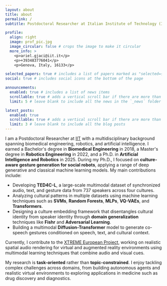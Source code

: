 ```yaml
---
layout: about
title: about
permalink: /
subtitle: Postdoctoral Researcher at Italian Institute of Technology (IIT)

profile:
  align: right
  image: prof_pic.jpg
  image_circular: false # crops the image to make it circular
  more_info: >
    <p>ariel.gjaci@iit.it</p>
    <p>+393483776041</p>
    <p>Genova, Italy, 16133</p>

selected_papers: true # includes a list of papers marked as "selected={true}"
social: true # includes social icons at the bottom of the page

announcements:
  enabled: true # includes a list of news items
  scrollable: true # adds a vertical scroll bar if there are more than 3 news items
  limit: 5 # leave blank to include all the news in the `_news` folder

latest_posts:
  enabled: true
  scrollable: true # adds a vertical scroll bar if there are more than 3 new posts items
  limit: 3 # leave blank to include all the blog posts
---
```


I am a Postdoctoral Researcher at [IIT](https://www.iit.it/en-US/home) with a multidisciplinary background spanning biomedical engineering, robotics, and artificial intelligence.
I earned a Bachelor's degree in **Biomedical Engineering** in 2018, a Master's degree in **Robotics Engineering** in 2022, and a Ph.D. in **Artificial Intelligence and Robotics** in 2025.
During my Ph.D., I focused on **culture-aware gesture generation for social robots**, applying a range of deep generative and classical machine learning models.
My main contributions include:

- Developing **TED4C-L**, a large-scale multimodal dataset of synchronized audio, text, and gesture data from 737 speakers across four cultures.
- Analyzing cultural patterns in multiple datasets using machine learning techniques such as **SVMs**, **Random Forests**, **MLPs**, **VQ-VAEs**, and **Transformers**.
- Designing a culture embedding framework that disentangles cultural identity from speaker identity through **domain generalization** techniques like **Fishr** and **Adversarial Learning**.
- Building a multimodal **Diffusion-Transformer** model to generate co-speech gestures conditioned on speech, text, and cultural context.

Currently, I contribute to the [XTREME European Project](https://xtremeitu.dk/), working on realistic spatial audio rendering for virtual and augmented reality environments using multimodal learning techniques that combine audio and visual cues.

My research is **task-oriented** rather than **topic-constrained**. I enjoy tackling complex challenges across domains, from building autonomous agents and realistic virtual environments to exploring applications in medicine such as drug discovery and diagnostics.
